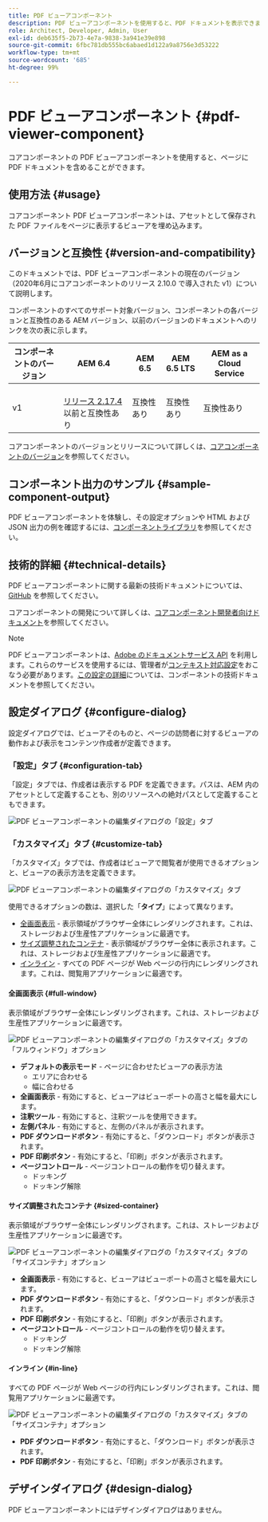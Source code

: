 ```yaml
---
title: PDF ビューアコンポーネント
description: PDF ビューアコンポーネントを使用すると、PDF ドキュメントを表示できます。
role: Architect, Developer, Admin, User
exl-id: deb635f5-2b73-4e7a-9838-3a941e39e898
source-git-commit: 6fbc781db555bc6abaed1d122a9a8756e3d53222
workflow-type: tm+mt
source-wordcount: '685'
ht-degree: 99%

---
```


# PDF ビューアコンポーネント {#pdf-viewer-component}

コアコンポーネントの PDF ビューアコンポーネントを使用すると、ページに PDF ドキュメントを含めることができます。

## 使用方法 {#usage}

コアコンポーネント PDF ビューアコンポーネントは、アセットとして保存された PDF ファイルをページに表示するビューアを埋め込みます。

## バージョンと互換性 {#version-and-compatibility}

このドキュメントでは、PDF ビューアコンポーネントの現在のバージョン（2020年6月にコアコンポーネントのリリース 2.10.0 で導入された v1）について説明します。

コンポーネントのすべてのサポート対象バージョン、コンポーネントの各バージョンと互換性のある AEM バージョン、以前のバージョンのドキュメントへのリンクを次の表に示します。

| コンポーネントのバージョン | AEM 6.4 | AEM 6.5 | AEM 6.5 LTS | AEM as a Cloud Service |
|--- |--- |---|---|---|
| v1 | <br>[リリース 2.17.4](/help/versions.md) 以前と互換性あり | 互換性あり | 互換性あり | 互換性あり |

コアコンポーネントのバージョンとリリースについて詳しくは、[コアコンポーネントのバージョン](/help/versions.md)を参照してください。

## コンポーネント出力のサンプル {#sample-component-output}

PDF ビューアコンポーネントを体験し、その設定オプションや HTML および JSON 出力の例を確認するには、[コンポーネントライブラリ](https://adobe.com/go/aem_cmp_library_pdfviewer_jp)を参照してください。

## 技術的詳細 {#technical-details}

PDF ビューアコンポーネントに関する最新の技術ドキュメントについては、[GitHub](https://adobe.com/go/aem_cmp_tech_pdfviewer_v1_jp) を参照してください。

コアコンポーネントの開発について詳しくは、[コアコンポーネント開発者向けドキュメント](/help/developing/overview.md)を参照してください。

>[!NOTE]
>
>PDF ビューアコンポーネントは、[Adobe のドキュメントサービス API](https://www.adobe.io/apis/documentcloud/dcsdk.html) を利用します。これらのサービスを使用するには、管理者が[コンテキスト対応設定](/help/developing/context-aware-configs.md)をおこなう必要があります。[この設定の詳細](https://github.com/adobe/aem-core-wcm-components/tree/master/content/src/content/jcr_root/apps/core/wcm/components/pdfviewer/v1/pdfviewer#context-aware-config)については、コンポーネントの技術ドキュメントを参照してください。

## 設定ダイアログ {#configure-dialog}

設定ダイアログでは、ビューアそのものと、ページの訪問者に対するビューアの動作および表示をコンテンツ作成者が定義できます。

### 「設定」タブ {#configuration-tab}

「設定」タブでは、作成者は表示する PDF を定義できます。パスは、AEM 内のアセットとして定義することも、別のリソースへの絶対パスとして定義することもできます。

![PDF ビューアコンポーネントの編集ダイアログの「設定」タブ](/help/assets/pdf-viewer-edit-configuration.png)

### 「カスタマイズ」タブ {#customize-tab}

「カスタマイズ」タブでは、作成者はビューアで閲覧者が使用できるオプションと、ビューアの表示方法を定義できます。

![PDF ビューアコンポーネントの編集ダイアログの「カスタマイズ」タブ](/help/assets/pdf-viewer-edit-customize.png)

使用できるオプションの数は、選択した「**タイプ**」によって異なります。

* [全画面表示](#full-window) - 表示領域がブラウザー全体にレンダリングされます。これは、ストレージおよび生産性アプリケーションに最適です。
* [サイズ調整されたコンテナ](#sized-container) - 表示領域がブラウザー全体に表示されます。これは、ストレージおよび生産性アプリケーションに最適です。
* [インライン](#in-line) - すべての PDF ページが Web ページの行内にレンダリングされます。これは、閲覧用アプリケーションに最適です。

#### 全画面表示 {#full-window}

表示領域がブラウザー全体にレンダリングされます。これは、ストレージおよび生産性アプリケーションに最適です。

![PDF ビューアコンポーネントの編集ダイアログの「カスタマイズ」タブの「フルウィンドウ」オプション](/help/assets/pdf-viewer-edit-customize-full.png)

* **デフォルトの表示モード** - ページに合わせたビューアの表示方法
   * エリアに合わせる
   * 幅に合わせる
* **全画面表示** - 有効にすると、ビューアはビューポートの高さと幅を最大にします。
* **注釈ツール** - 有効にすると、注釈ツールを使用できます。
* **左側パネル** - 有効にすると、左側のパネルが表示されます。
* **PDF ダウンロードボタン** - 有効にすると、「ダウンロード」ボタンが表示されます。
* **PDF 印刷ボタン** - 有効にすると、「印刷」ボタンが表示されます。
* **ページコントロール** - ページコントロールの動作を切り替えます。
   * ドッキング
   * ドッキング解除

#### サイズ調整されたコンテナ {#sized-container}

表示領域がブラウザー全体にレンダリングされます。これは、ストレージおよび生産性アプリケーションに最適です。

![PDF ビューアコンポーネントの編集ダイアログの「カスタマイズ」タブの「サイズコンテナ」オプション](/help/assets/pdf-viewer-edit-customize-sized-container.png)

* **全画面表示** - 有効にすると、ビューアはビューポートの高さと幅を最大にします。
* **PDF ダウンロードボタン** - 有効にすると、「ダウンロード」ボタンが表示されます。
* **PDF 印刷ボタン** - 有効にすると、「印刷」ボタンが表示されます。
* **ページコントロール** - ページコントロールの動作を切り替えます。
   * ドッキング
   * ドッキング解除

#### インライン {#in-line}

すべての PDF ページが Web ページの行内にレンダリングされます。これは、閲覧用アプリケーションに最適です。

![PDF ビューアコンポーネントの編集ダイアログの「カスタマイズ」タブの「サイズコンテナ」オプション](/help/assets/pdf-viewer-edit-customize-inline.png)

* **PDF ダウンロードボタン** - 有効にすると、「ダウンロード」ボタンが表示されます。
* **PDF 印刷ボタン** - 有効にすると、「印刷」ボタンが表示されます。

## デザインダイアログ {#design-dialog}

PDF ビューアコンポーネントにはデザインダイアログはありません。
